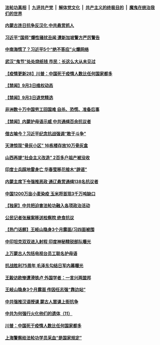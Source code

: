 

####  [法轮功真相](../../../../basic/blob/master/README.md?t=09041431) &nbsp;|&nbsp; [九评共产党](../../../../9ping.md/blob/master/README.md?t=09041431) &nbsp;|&nbsp; [解体党文化](../../../../jtdwh.md/blob/master/README.md?t=09041431)  &nbsp;|&nbsp; [共产主义的终极目的](../../../../gczydzjmd.md/blob/master/README.md?t=09041431) &nbsp;|&nbsp; [魔鬼在统治我们的世界](../../../../mgztzwmdsj.md/blob/master/README.md?t=09041431) 

#### [内蒙古连日抗争反汉化 中共悬赏抓人](../pages/prog204/a102933400.md?t=09041431) 

#### [习近平“国师”爆性骚扰丑闻 遭新加坡警方严厉警告](../pages/prog204/a102933357.md?t=09041431) 

#### [中南海慌了？习近平5个“绝不答应”火爆网络](../pages/prog204/a102933318.md?t=09041431) 

#### [武汉“鬼节”处处烧纸钱 市民：长这么大从未见过](../pages/prog204/a102933317.md?t=09041431) 


#### [【疫情更新28】川普：中国死于疫情人数比任何国家都多](../pages/prog204/a102931621.md?t=09041431) 


#### [【禁闻】9月3日维权动态](../pages/prog204/a102933219.md?t=09041431) 

#### [【禁闻】9月3日退党精选](../pages/prog204/a102933227.md?t=09041431) 

#### [非洲数十万中国劳工回国难 自杀、恐慌、准备后事](../pages/prog204/a102933169.md?t=09041431) 

#### [【禁闻】内蒙护母语示威 中共通缉百余抗议者](../pages/prog204/a102933194.md?t=09041431) 

#### [借古喻今？习近平纪念抗战强调“敢于斗争”](../pages/prog204/a102933124.md?t=09041431) 

#### [天津惊现“骨灰小区” 16栋楼存放10万骨灰盒](../pages/prog204/a102933114.md?t=09041431) 

#### [山西再提“社会主义改造” 2百多户祖产被没收](../pages/prog204/a102933097.md?t=09041431) 

#### [印度士兵踩地雷身亡 华春莹移花接木“辟谣”](../pages/prog204/a102932977.md?t=09041431) 

#### [内蒙主席下令强推恶政 通辽悬赏通缉138名抗议者](../pages/prog204/a102932990.md?t=09041431) 

#### [中国1200万亩小麦染疫 玉米将首现3千万吨缺口](../pages/prog204/a102933055.md?t=09041431) 

#### [【独家】中共把迫害法轮功融入各项政治活动](../pages/prog204/a102932998.md?t=09041431) 

#### [公民记者张展案移送检察院 绝食抗议](../pages/prog204/a102932860.md?t=09041431) 

#### [【热门话题】王岐山隐身3个月露面/习四面被围](../pages/prog204/a102932837.md?t=09041431) 

#### [中印坦克双双进入射程 印度神秘精锐部队曝光](../pages/prog204/a102932846.md?t=09041431) 

#### [上万蒙古人包括电视台员工联名护母语](../pages/prog204/a102932839.md?t=09041431) 

#### [抗战胜利75周年 毛泽东勾结日军内幕曝光](../pages/prog204/a102932739.md?t=09041431) 

#### [王毅访欧惨遭滑铁卢 外国学者：一言兴两盟邦](../pages/prog204/a102932721.md?t=09041431) 

#### [王岐山隐身3个月露面 传因任志强“靠边站”](../pages/prog204/a102932724.md?t=09041431) 

#### [中共强推汉语授课 蒙古人罢课上街抗争](../pages/prog204/a102932702.md?t=09041431) 

#### [中共为何强行火化他们的遗体（11）](../pages/prog204/a102932673.md?t=09041431) 

#### [川普：中国死于疫情人数比任何国家都多](../pages/prog204/a102932630.md?t=09041431) 

#### [上海警察给法轮功学员采血“是国家规定”](../pages/prog204/a102932635.md?t=09041431) 

